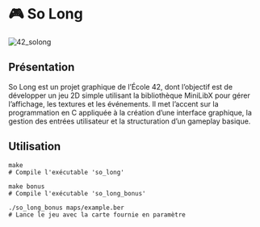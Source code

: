 # 🎮​ So Long

![42_solong](https://github.com/user-attachments/assets/31b4f797-fc8e-419c-8824-ae446701f80c)

## Présentation
So Long est un projet graphique de l’École 42, dont l’objectif est de développer un jeu 2D simple utilisant la bibliothèque MiniLibX pour gérer l’affichage, les textures et les événements.
Il met l’accent sur la programmation en C appliquée à la création d’une interface graphique, la gestion des entrées utilisateur et la structuration d’un gameplay basique.

## Utilisation
```
make
# Compile l'exécutable 'so_long'

make bonus
# Compile l'exécutable 'so_long_bonus'

./so_long_bonus maps/example.ber
# Lance le jeu avec la carte fournie en paramètre
```
